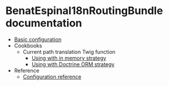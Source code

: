 # BenatEspinaI18nRoutingBundle documentation
* [Basic configuration](basic_configuration.md)
* Cookbooks
    * Current path translation Twig function
        * [Using with in memory strategy](usage_with_in_memory_strategy.md)
        * [Using with Doctrine ORM strategy](usage_with_doctrine_orm.md)
* Reference
    * [Configuration reference](reference_configuration.md)
